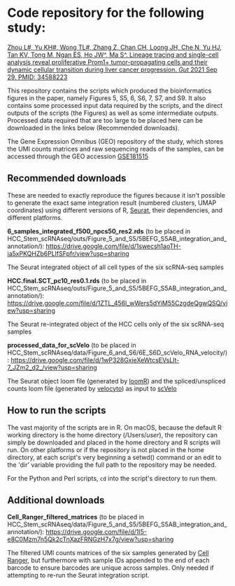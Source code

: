# Code repository for the following study:

[Zhou L#, Yu KH#, Wong TL#, Zhang Z, Chan CH, Loong JH, Che N, Yu HJ, Tan KV, Tong M, Ngan ES, Ho JW^, Ma S^. Lineage tracing and single-cell analysis reveal proliferative Prom1+ tumor-propagating cells and their dynamic cellular transition during liver cancer progression. _Gut_ 2021 Sep 29. PMID: 34588223](https://pubmed.ncbi.nlm.nih.gov/34588223/)

This repository contains the scripts which produced the bioinformatics figures in the paper, namely Figures 5, S5, 6, S6, 7, S7, and S9. It also contains some processed input data required by the scripts, and the direct outputs of the scripts (the Figures) as well as some intermediate outputs. Processed data required that are too large to be placed here can be downloaded in the links below (Recommended downloads).

The Gene Expression Omnibus (GEO) repository of the study, which stores the UMI counts matrices and raw sequencing reads of the samples, can be accessed through the GEO accession [GSE181515](https://www.ncbi.nlm.nih.gov/geo/query/acc.cgi?acc=GSE181515)

## Recommended downloads

These are needed to exactly reproduce the figures because it isn't possible to generate the exact same integration result (numbered clusters, UMAP coordinates) using different versions of R, [Seurat](https://satijalab.org/seurat/), their dependencies, and different platforms.

**6_samples_integrated_f500_npcs50_res2.rds**  (to be placed in HCC_Stem_scRNAseq/outs/Figure_5_and_S5/5BEFG_S5AB_integration_and_annotation/): https://drive.google.com/file/d/1swecsh1aoTH-ia5xPKQHZb6PLlfSFpfr/view?usp=sharing

The Seurat integrated object of all cell types of the six scRNA-seq samples

**HCC.final.SCT_pc10_res0.1.rds** (to be placed in HCC_Stem_scRNAseq/outs/Figure_5_and_S5/5BEFG_S5AB_integration_and_annotation/): https://drive.google.com/file/d/1ZTL_456l_wWers5dYiM55CzgdeQgwQSQ/view?usp=sharing

The Seurat re-integrated object of the HCC cells only of the six scRNA-seq samples

**processed_data_for_scVelo** (to be placed in HCC_Stem_scRNAseq/data/Figure_6_and_S6/6E_S6D_scVelo_RNA_velocity/): https://drive.google.com/file/d/1wP328GxieXeWtcsEVsLlt-7_JZm2_d2_/view?usp=sharing

The Seurat object loom file (generated by [loomR](https://github.com/mojaveazure/loomR)) and the spliced/unspliced counts loom file (generated by [velocyto](http://velocyto.org/velocyto.py/index.html)) as input to [scVelo](https://scvelo.readthedocs.io/)

## How to run the scripts

The vast majority of the scripts are in R. On macOS, because the default R working directory is the home directory (/Users/_user_), the repository can simply be downloaded and placed in the home directory and R scripts will run. On other platforms or if the repository is not placed in the home directory, at each script's very beginning a setwd() command or an edit to the 'dir' variable providing the full path to the repository may be needed.

For the Python and Perl scripts, ```cd``` into the script's directory to run them.

## Additional downloads

**Cell_Ranger_filtered_matrices** (to be placed in HCC_Stem_scRNAseq/data/Figure_5_and_S5/5BEFG_S5AB_integration_and_annotation/): https://drive.google.com/file/d/1I5-e8C0Mzm7n5Qk2cTnXazFRNGzH7x7g/view?usp=sharing

The filtered UMI counts matrices of the six samples generated by [Cell Ranger](https://support.10xgenomics.com/single-cell-gene-expression/software/pipelines/latest/what-is-cell-ranger), but furthermore with sample IDs appended to the end of each barcode to ensure barcodes are unique across samples. Only needed if attempting to re-run the Seurat integration script.